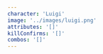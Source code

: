 ```yaml
---
character: 'Luigi'
image: '../images/luigi.png'
attributes: '[]'
killConfirms: '[]'
combos: '[]'
---
```

